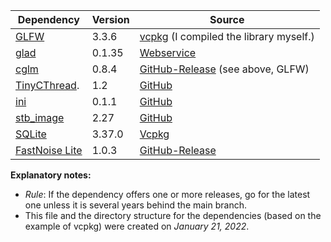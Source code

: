 |Dependency                                                |Version|Source                                                                               |
|----------------------------------------------------------|-------|-------------------------------------------------------------------------------------|
|[GLFW](https://www.glfw.org)                              |3.3.6  |[vcpkg](https://vcpkg.io) (I compiled the library myself.)                           |
|[glad](https://github.com/Dav1dde/glad/)                  |0.1.35 |[Webservice](https://glad.dav1d.de)                                                  |
|[cglm](https://cglm.readthedocs.io)                       |0.8.4  |[GitHub-Release](https://github.com/recp/cglm/releases/tag/v0.8.4/) (see above, GLFW)|
|[TinyCThread](https://tinycthread.github.io).             |1.2    |[GitHub](https://github.com/tinycthread/tinycthread/tree/master/source/)             |
|[ini](https://github.com/rxi/ini/)                        |0.1.1  |[GitHub](https://github.com/rxi/ini/tree/master/src/)                                |
|[stb_image](https://github.com/nothings/stb/)             |2.27   |[GitHub](https://github.com/nothings/stb/blob/master/stb_image.h)                    |
|[SQLite](https://www.sqlite.org)                          |3.37.0 |[Vcpkg](https://vcpkg.io)                                                            |
|[FastNoise Lite](https://github.com/Auburn/FastNoiseLite/)|1.0.3  |[GitHub-Release](https://github.com/Auburn/FastNoiseLite/releases/tag/v1.0.3/)       |

**Explanatory notes:**
- *Rule*: If the dependency offers one or more releases, go for the latest one unless it is several years behind the main branch.
- This file and the directory structure for the dependencies (based on the example of vcpkg) were created on *January 21, 2022*.